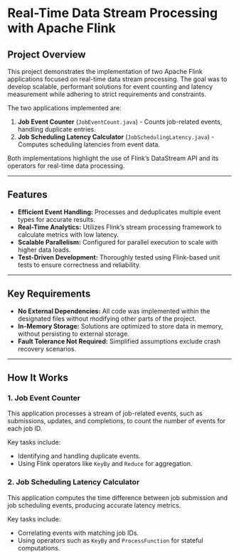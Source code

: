 # Real-Time Data Stream Processing with Apache Flink  

## Project Overview  
This project demonstrates the implementation of two Apache Flink applications focused on real-time data stream processing. The goal was to develop scalable, performant solutions for event counting and latency measurement while adhering to strict requirements and constraints.  

The two applications implemented are:  
1. **Job Event Counter** (`JobEventCount.java`) - Counts job-related events, handling duplicate entries.  
2. **Job Scheduling Latency Calculator** (`JobSchedulingLatency.java`) - Computes scheduling latencies from event data.  

Both implementations highlight the use of Flink’s DataStream API and its operators for real-time data processing.  

---

## Features  
- **Efficient Event Handling:** Processes and deduplicates multiple event types for accurate results.  
- **Real-Time Analytics:** Utilizes Flink’s stream processing framework to calculate metrics with low latency.  
- **Scalable Parallelism:** Configured for parallel execution to scale with higher data loads.  
- **Test-Driven Development:** Thoroughly tested using Flink-based unit tests to ensure correctness and reliability.  

---

## Key Requirements  
- **No External Dependencies:** All code was implemented within the designated files without modifying other parts of the project.  
- **In-Memory Storage:** Solutions are optimized to store data in memory, without persisting to external storage.  
- **Fault Tolerance Not Required:** Simplified assumptions exclude crash recovery scenarios.  

---

## How It Works  
### 1. **Job Event Counter**  
This application processes a stream of job-related events, such as submissions, updates, and completions, to count the number of events for each job ID.  

Key tasks include:  
- Identifying and handling duplicate events.  
- Using Flink operators like `KeyBy` and `Reduce` for aggregation.  

### 2. **Job Scheduling Latency Calculator**  
This application computes the time difference between job submission and job scheduling events, producing accurate latency metrics.  

Key tasks include:  
- Correlating events with matching job IDs.  
- Using operators such as `KeyBy` and `ProcessFunction` for stateful computations.  
